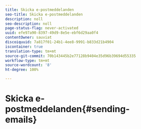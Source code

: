 ```yaml
---
title: Skicka e-postmeddelanden
seo-title: Skicka e-postmeddelanden
description: noll
seo-description: noll
page-status-flag: never-activated
uuid: efe97a90-8397-49d9-8e5e-ebf6d29aa0f4
contentOwner: sauviat
discoiquuid: 7a817f01-24b1-4ee8-9991-b833d21b4904
iscontainer: true
translation-type: tm+mt
source-git-commit: 70b143445b2e77128b9404e35d96b39694d55335
workflow-type: tm+mt
source-wordcount: '8'
ht-degree: 100%

---
```



# Skicka e-postmeddelanden{#sending-emails}

